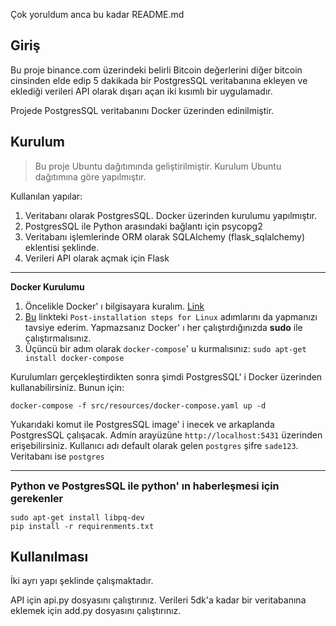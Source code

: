 Çok yoruldum anca bu kadar README.md

## Giriş

Bu proje binance.com üzerindeki belirli Bitcoin değerlerini diğer bitcoin cinsinden elde edip 5 dakikada bir PostgresSQL veritabanına ekleyen ve eklediği verileri API olarak dışarı açan iki kısımlı bir uygulamadır.

Projede PostgresSQL veritabanını Docker üzerinden edinilmiştir.


## Kurulum

> Bu proje Ubuntu dağıtımında geliştirilmiştir. Kurulum Ubuntu dağıtımına göre yapılmıştır.

Kullanılan yapılar:
  
  1. Veritabanı olarak PostgresSQL. Docker üzerinden kurulumu yapılmıştır.
  2. PostgresSQL ile Python arasındaki bağlantı için psycopg2
  3. Veritabanı işlemlerinde ORM olarak SQLAlchemy (flask_sqlalchemy) eklentisi şeklinde.
  4. Verileri API olarak açmak için Flask

---

__Docker Kurulumu__

  1. Öncelikle Docker' ı bilgisayara kuralım. [Link](https://docs.docker.com/engine/install/ubuntu/)
  2. [Bu](https://docs.docker.com/engine/install/linux-postinstall/) linkteki `Post-installation steps for Linux` adımlarını da yapmanızı tavsiye ederim. Yapmazsanız Docker' ı her çalıştırdığınızda __sudo__ ile çalıştırmalısınız.
  3. Üçüncü bir adım olarak `docker-compose`' u kurmalısınız: `sudo apt-get install docker-compose`

  Kurulumları gerçekleştirdikten sonra şimdi PostgresSQL' i Docker üzerinden kullanabilirsiniz. Bunun için:

    docker-compose -f src/resources/docker-compose.yaml up -d
  
  Yukarıdaki komut ile PostgresSQL image' i inecek ve arkaplanda PostgresSQL çalışacak. Admin arayüzüne `http://localhost:5431` üzerinden erişebilirsiniz. Kullanıcı adı default olarak gelen `postgres` şifre `sade123`. Veritabanı ise `postgres`

---

<span style='font-size:16px'>__Python ve PostgresSQL ile python' ın haberleşmesi için gerekenler__</span>


    sudo apt-get install libpq-dev
    pip install -r requirenments.txt

## Kullanılması

İki ayrı yapı şeklinde çalışmaktadır.

API için api.py dosyasını çalıştırınız.
Verileri 5dk'a kadar bir veritabanına eklemek için add.py dosyasını çalıştırınız.